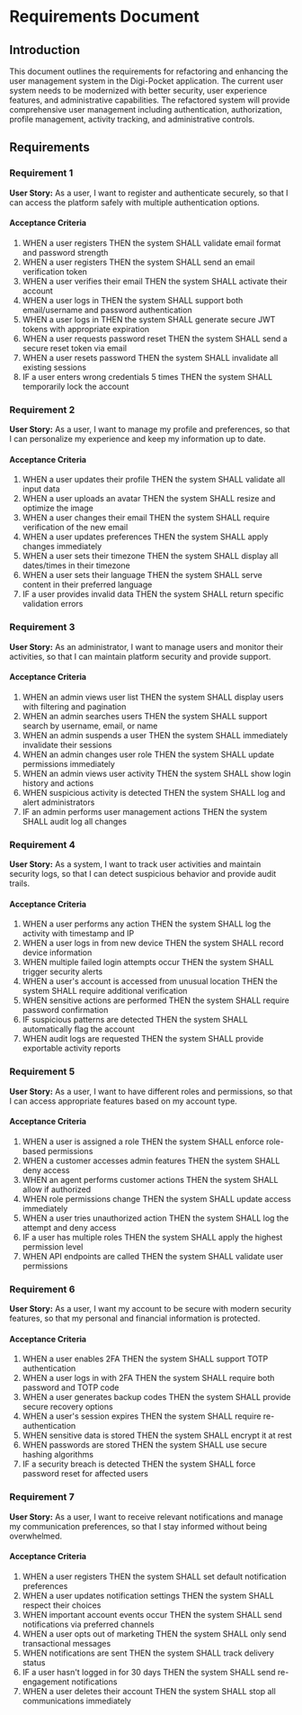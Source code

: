 # Requirements Document

## Introduction

This document outlines the requirements for refactoring and enhancing the user management system in the Digi-Pocket application. The current user system needs to be modernized with better security, user experience features, and administrative capabilities. The refactored system will provide comprehensive user management including authentication, authorization, profile management, activity tracking, and administrative controls.

## Requirements

### Requirement 1

**User Story:** As a user, I want to register and authenticate securely, so that I can access the platform safely with multiple authentication options.

#### Acceptance Criteria

1. WHEN a user registers THEN the system SHALL validate email format and password strength
2. WHEN a user registers THEN the system SHALL send an email verification token
3. WHEN a user verifies their email THEN the system SHALL activate their account
4. WHEN a user logs in THEN the system SHALL support both email/username and password authentication
5. WHEN a user logs in THEN the system SHALL generate secure JWT tokens with appropriate expiration
6. WHEN a user requests password reset THEN the system SHALL send a secure reset token via email
7. WHEN a user resets password THEN the system SHALL invalidate all existing sessions
8. IF a user enters wrong credentials 5 times THEN the system SHALL temporarily lock the account

### Requirement 2

**User Story:** As a user, I want to manage my profile and preferences, so that I can personalize my experience and keep my information up to date.

#### Acceptance Criteria

1. WHEN a user updates their profile THEN the system SHALL validate all input data
2. WHEN a user uploads an avatar THEN the system SHALL resize and optimize the image
3. WHEN a user changes their email THEN the system SHALL require verification of the new email
4. WHEN a user updates preferences THEN the system SHALL apply changes immediately
5. WHEN a user sets their timezone THEN the system SHALL display all dates/times in their timezone
6. WHEN a user sets their language THEN the system SHALL serve content in their preferred language
7. IF a user provides invalid data THEN the system SHALL return specific validation errors

### Requirement 3

**User Story:** As an administrator, I want to manage users and monitor their activities, so that I can maintain platform security and provide support.

#### Acceptance Criteria

1. WHEN an admin views user list THEN the system SHALL display users with filtering and pagination
2. WHEN an admin searches users THEN the system SHALL support search by username, email, or name
3. WHEN an admin suspends a user THEN the system SHALL immediately invalidate their sessions
4. WHEN an admin changes user role THEN the system SHALL update permissions immediately
5. WHEN an admin views user activity THEN the system SHALL show login history and actions
6. WHEN suspicious activity is detected THEN the system SHALL log and alert administrators
7. IF an admin performs user management actions THEN the system SHALL audit log all changes

### Requirement 4

**User Story:** As a system, I want to track user activities and maintain security logs, so that I can detect suspicious behavior and provide audit trails.

#### Acceptance Criteria

1. WHEN a user performs any action THEN the system SHALL log the activity with timestamp and IP
2. WHEN a user logs in from new device THEN the system SHALL record device information
3. WHEN multiple failed login attempts occur THEN the system SHALL trigger security alerts
4. WHEN a user's account is accessed from unusual location THEN the system SHALL require additional verification
5. WHEN sensitive actions are performed THEN the system SHALL require password confirmation
6. IF suspicious patterns are detected THEN the system SHALL automatically flag the account
7. WHEN audit logs are requested THEN the system SHALL provide exportable activity reports

### Requirement 5

**User Story:** As a user, I want to have different roles and permissions, so that I can access appropriate features based on my account type.

#### Acceptance Criteria

1. WHEN a user is assigned a role THEN the system SHALL enforce role-based permissions
2. WHEN a customer accesses admin features THEN the system SHALL deny access
3. WHEN an agent performs customer actions THEN the system SHALL allow if authorized
4. WHEN role permissions change THEN the system SHALL update access immediately
5. WHEN a user tries unauthorized action THEN the system SHALL log the attempt and deny access
6. IF a user has multiple roles THEN the system SHALL apply the highest permission level
7. WHEN API endpoints are called THEN the system SHALL validate user permissions

### Requirement 6

**User Story:** As a user, I want my account to be secure with modern security features, so that my personal and financial information is protected.

#### Acceptance Criteria

1. WHEN a user enables 2FA THEN the system SHALL support TOTP authentication
2. WHEN a user logs in with 2FA THEN the system SHALL require both password and TOTP code
3. WHEN a user generates backup codes THEN the system SHALL provide secure recovery options
4. WHEN a user's session expires THEN the system SHALL require re-authentication
5. WHEN sensitive data is stored THEN the system SHALL encrypt it at rest
6. WHEN passwords are stored THEN the system SHALL use secure hashing algorithms
7. IF a security breach is detected THEN the system SHALL force password reset for affected users

### Requirement 7

**User Story:** As a user, I want to receive relevant notifications and manage my communication preferences, so that I stay informed without being overwhelmed.

#### Acceptance Criteria

1. WHEN a user registers THEN the system SHALL set default notification preferences
2. WHEN a user updates notification settings THEN the system SHALL respect their choices
3. WHEN important account events occur THEN the system SHALL send notifications via preferred channels
4. WHEN a user opts out of marketing THEN the system SHALL only send transactional messages
5. WHEN notifications are sent THEN the system SHALL track delivery status
6. IF a user hasn't logged in for 30 days THEN the system SHALL send re-engagement notifications
7. WHEN a user deletes their account THEN the system SHALL stop all communications immediately
